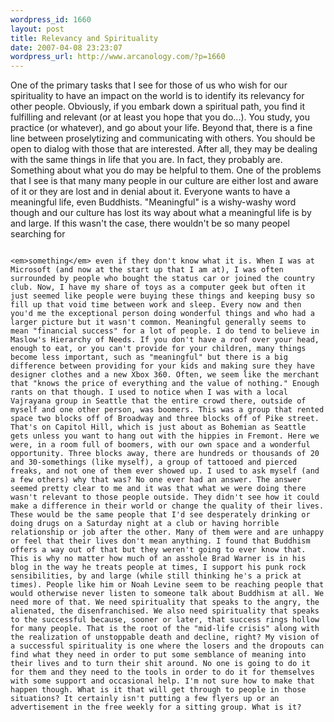 ```yaml
--- 
wordpress_id: 1660
layout: post
title: Relevancy and Spirituality
date: 2007-04-08 23:23:07
wordpress_url: http://www.arcanology.com/?p=1660
---
```

One of the primary tasks that I see for those of us who wish for our spirituality to have an impact on the world is to identify its relevancy for other people. Obviously, if you embark down a spiritual path, you find it fulfilling and relevant (or at least you hope that you do...). You study, you practice (or whatever), and go about your life. Beyond that, there is a fine line between proselytizing and communicating with others. You should be open to dialog with those that are interested. After all, they may be dealing with the same things in life that you are. In fact, they probably are. Something about what you do may be helpful to them. One of the problems that I see is that many many people in our culture are either lost and aware of it or they are lost and in denial about it. Everyone wants to have a meaningful life, even Buddhists. "Meaningful" is a wishy-washy word though and our culture has lost its way about what a meaningful life is by and large. If this wasn't the case, there wouldn't be so many peopel searching for 
                                                                                                                                                                                                                                                                                                                                                                                                                                                                                                                                                                                                                                                                                                                                                                                                                                                        
                                                                                                                                                                                                                                                                                                                                                                                                                                                                                                                                                                                                                                                                                                                                                                                                                                                        <em>something</em> even if they don't know what it is. When I was at Microsoft (and now at the start up that I am at), I was often surrounded by people who bought the status car or joined the country club. Now, I have my share of toys as a computer geek but often it just seemed like people were buying these things and keeping busy so fill up that void time between work and sleep. Every now and then you'd me the exceptional person doing wonderful things and who had a larger picture but it wasn't common. Meaningful generally seems to mean "financial success" for a lot of people. I do tend to believe in Maslow's Hierarchy of Needs. If you don't have a roof over your head, enough to eat, or you can't provide for your children, many things become less important, such as "meaningful" but there is a big difference between providing for your kids and making sure they have designer clothes and a new Xbox 360. Often, we seem like the merchant that "knows the price of everything and the value of nothing." Enough rants on that though. I used to notice when I was with a local Vajrayana group in Seattle that the entire crowd there, outside of myself and one other person, was boomers. This was a group that rented space two blocks off of Broadway and three blocks off of Pike street. That's on Capitol Hill, which is just about as Bohemian as Seattle gets unless you want to hang out with the hippies in Fremont. Here we were, in a room full of boomers, with our own space and a wonderful opportunity. Three blocks away, there are hundreds or thousands of 20 and 30-somethings (like myself), a group of tattooed and pierced freaks, and not one of them ever showed up. I used to ask myself (and a few others) why that was? No one ever had an answer. The answer seemed pretty clear to me and it was that what we were doing there wasn't relevant to those people outside. They didn't see how it could make a difference in their world or change the quality of their lives. These would be the same people that I'd see desperately drinking or doing drugs on a Saturday night at a club or having horrible relationship or job after the other. Many of them were and are unhappy or feel that their lives don't mean anything. I found that Buddhism offers a way out of that but they weren't going to ever know that. This is why no matter how much of an asshole Brad Warner is in his blog in the way he treats people at times, I support his punk rock sensibilities, by and large (while still thinking he's a prick at times). People like him or Noah Levine seem to be reaching people that would otherwise never listen to someone talk about Buddhism at all. We need more of that. We need spirituality that speaks to the angry, the alienated, the disenfranchised. We also need spirituality that speaks to the successful because, sooner or later, that success rings hollow for many people. That is the root of the "mid-life crisis" along with the realization of unstoppable death and decline, right? My vision of a successful spirituality is one where the losers and the dropouts can find what they need in order to put some semblance of meaning into their lives and to turn their shit around. No one is going to do it for them and they need to the tools in order to do it for themselves with some support and occasional help. I'm not sure how to make that happen though. What is it that will get through to people in those situations? It certainly isn't putting a few flyers up or an advertisement in the free weekly for a sitting group. What is it?